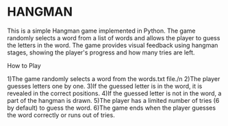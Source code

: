 # HANGMAN
This is a simple Hangman game implemented in Python. The game randomly selects a word from a list of words and allows the player to guess the letters in the word. The game provides visual feedback using hangman stages, showing the player's progress and how many tries are left.

How to Play

1)The game randomly selects a word from the words.txt file./n
2)The player guesses letters one by one.
3)If the guessed letter is in the word, it is revealed in the correct positions.
4)If the guessed letter is not in the word, a part of the hangman is drawn.
5)The player has a limited number of tries (6 by default) to guess the word.
6)The game ends when the player guesses the word correctly or runs out of tries.
